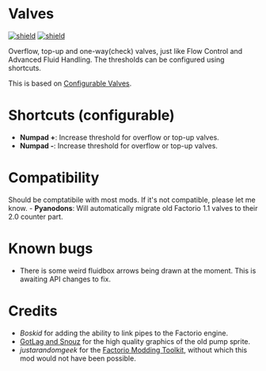 # Valves

[![shield](https://img.shields.io/badge/Ko--fi-Donate%20-hotpink?logo=kofi&logoColor=white)](https://ko-fi.com/stringweasel) [![shield](https://img.shields.io/badge/dynamic/json?color=orange&label=Factorio&query=downloads_count&suffix=%20downloads&url=https%3A%2F%2Fmods.factorio.com%2Fapi%2Fmods%2Fvalves)](https://mods.factorio.com/mod/valves)

Overflow, top-up and one-way(check) valves, just like Flow Control and Advanced Fluid Handling. The thresholds can be configured using shortcuts.

This is based on [Configurable Valves](https://mods.factorio.com/mod/configurable-valves).

# Shortcuts (configurable)
- **Numpad +**: Increase threshold for overflow or top-up valves.
- **Numpad -**: Increase threshold for overflow or top-up valves.

# Compatibility

Should be comptatibile with most mods. If it's not compatible, please let me know.
    - **Pyanodons**: Will automatically migrate old Factorio 1.1 valves to their 2.0 counter part.

# Known bugs
- There is some weird fluidbox arrows being drawn at the moment. This is awaiting API changes to fix.

# Credits
- _Boskid_ for adding the ability to link pipes to the Factorio engine.
- [GotLag and Snouz](https://mods.factorio.com/mod/Flow%20Control) for the high quality graphics of the old pump sprite. 
- _justarandomgeek_ for the [Factorio Modding Toolkit](https://marketplace.visualstudio.com/items?itemName=justarandomgeek.factoriomod-debug), without which this mod would not have been possible.